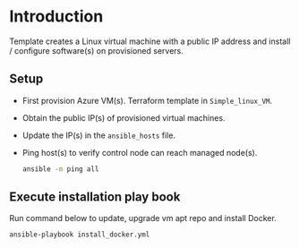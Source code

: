 # Introduction

Template creates a Linux virtual machine with a public IP address and install / configure software(s) on provisioned servers.

## Setup

- First provision Azure VM(s). Terraform template in `Simple_linux_VM`.
- Obtain the public IP(s) of provisioned virtual machines.
- Update the IP(s) in the `ansible_hosts` file.
- Ping host(s) to verify control node can reach managed node(s).

    ```bash
    ansible -m ping all
    ```

## Execute installation play book

Run command below to update, upgrade vm apt repo and install Docker.

```bash
ansible-playbook install_docker.yml
```
